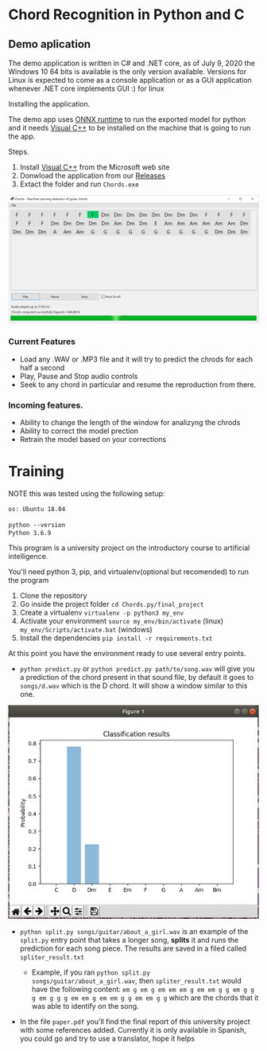 # Chord Recognition in Python and C

## Demo aplication

The demo application is written in C# and .NET core, as of July 9, 2020 the Windows 10 64 bits is available is the only version available. Versions for Linux is expected to come as a console application or as a GUI application whenever .NET core implements GUI :) for linux

Installing the application.

The demo app uses [ONNX runtime](https://github.com/microsoft/onnxruntime) to run the exported model for python and it needs [Visual C++](https://aka.ms/vs/16/release/vc_redist.x64.exe) to be installed on the machine that is going to run the app.

Steps.

1. Install [Visual C++](https://aka.ms/vs/16/release/vc_redist.x64.exe) from the Microsoft web site
2. Donwload the application from our [Releases](https://github.com/amrondonp/Chords.py/releases/)
3. Extact the folder and run `Chords.exe`

![title](final_project/images/demoapp.png)

### Current Features

- Load any .WAV or .MP3 file and it will try to predict the chrods for each half a second
- Play, Pause and Stop audio controls
- Seek to any chord in particular and resume the reproduction from there.

### Incoming features.

- Ability to change the length of the window for analizyng the chrods
- Ability to correct the model prection
- Retrain the model based on your corrections

# Training

NOTE this was tested using the following setup:

```
os: Ubuntu 18.04

python --version
Python 3.6.9
```

This program is a university project on the introductory course to artificial intelligence.

You'll need python 3, pip, and virtualenv(optional but recomended) to run the program

1. Clone the repository
2. Go inside the project folder `cd Chords.py/final_project`
3. Create a virtualenv `virtualenv -p python3 my_env`
4. Activate your environment `source my_env/bin/activate` (linux) `my_env/Scripts/activate.bat` (windows)
5. Install the dependencies `pip install -r requirements.txt`

At this point you have the environment ready to use several entry points.

- `python predict.py` or `python predict.py path/to/song.wav` will give you a prediction of the chord present in that sound file, by default it goes to `songs/d.wav` which is the D chord. It will show a window similar to this one.

![title](final_project/images/predict.png)

- `python split.py songs/guitar/about_a_girl.wav` is an example of the `split.py` entry point that takes a longer song, **splits** it and runs the prediction for each song piece. The results are saved in a filed called `spliter_result.txt`

  - Example, if you ran `python split.py songs/guitar/about_a_girl.wav`, then `spliter_result.txt` would have the following content: `em g em g em em em g em em g g em g g g em g g g em em g em em g g em em g g` which are the chords that it was able to identify on the song.

- In the file `paper.pdf` you'll find the final report of this university project with some references added. Currently it is only available in Spanish, you could go and try to use a translator, hope it helps
